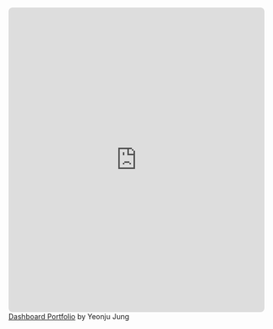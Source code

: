 <iframe loading="lazy" style="position: relative; width: 100%; height: 600px; max-height: 80vh; border: none; border-radius: 8px; padding: 0; margin: 0; overflow: hidden;"
      src="https://www.canva.com/design/DAGfMfRrJXA/McoLs-bnluZVeNEg_xxj3g/view?embed" allowfullscreen="allowfullscreen" allow="fullscreen">
    </iframe>
    <a href="https:&#x2F;&#x2F;www.canva.com&#x2F;design&#x2F;DAGfMfRrJXA&#x2F;McoLs-bnluZVeNEg_xxj3g&#x2F;view?utm_content=DAGfMfRrJXA&amp;utm_campaign=designshare&amp;utm_medium=embeds&amp;utm_source=link" target="_blank" rel="noopener">Dashboard Portfolio</a> by Yeonju Jung
